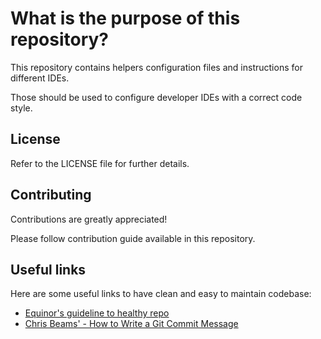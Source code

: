 # What is the purpose of this repository?

This repository contains helpers configuration files and instructions for different IDEs.

Those should be used to configure developer IDEs with a correct code style.

## License

Refer to the LICENSE file for further details.

## Contributing

Contributions are greatly appreciated!

Please follow contribution guide available in this repository.

## Useful links

Here are some useful links to have clean and easy to maintain codebase:

- [Equinor's guideline to healthy repo](https://github.com/equinor/it-professional-network/blob/master/onboarding/healthy_repo_guideline.md)
- [Chris Beams' - How to Write a Git Commit Message](https://chris.beams.io/posts/git-commit/)
